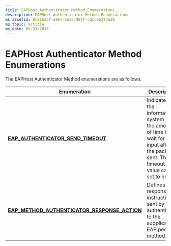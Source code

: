 ```yaml
---
title: EAPHost Authenticator Method Enumerations
description: EAPHost Authenticator Method Enumerations
ms.assetid: 8c21625f-a9b7-4ea5-98ff-cdcce637dad8
ms.topic: article
ms.date: 05/31/2018
---
```


# EAPHost Authenticator Method Enumerations

The EAPHost Authenticator Method enumerations are as follows.



| Enumeration                                                                                      | Description                                                                                                                                        |
|--------------------------------------------------------------------------------------------------|----------------------------------------------------------------------------------------------------------------------------------------------------|
| [**EAP\_AUTHENTICATOR\_SEND\_TIMEOUT**](/windows/desktop/api/eapAuthenticatorTypes/ne-eapauthenticatortypes-eap_authenticator_send_timeout)                      | Indicates to the information system (IS) the amount of time to wait for user input after the packet is sent. The timeout value can be set to none. |
| [**EAP\_METHOD\_AUTHENTICATOR\_RESPONSE\_ACTION**](/windows/desktop/api/EapAuthenticatorActionDefine/ne-eapauthenticatoractiondefine-eap_method_authenticator_response_action) | Defines the response instructions sent by the authenticator to the supplicant or EAP peer method.                                                  |



 

 

 




